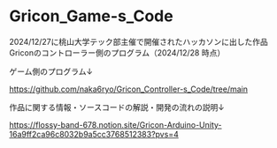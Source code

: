 # Gricon_Game-s_Code
2024/12/27に桃山大学テック部主催で開催されたハッカソンに出した作品Griconのコントローラー側のプログラム（2024/12/28 時点）

ゲーム側のプログラム↓

https://github.com/naka6ryo/Gricon_Controller-s_Code/tree/main

作品に関する情報・ソースコードの解説・開発の流れの説明↓

https://flossy-band-678.notion.site/Gricon-Arduino-Unity-16a9ff2ca96c8032b9a5cc3768512383?pvs=4
